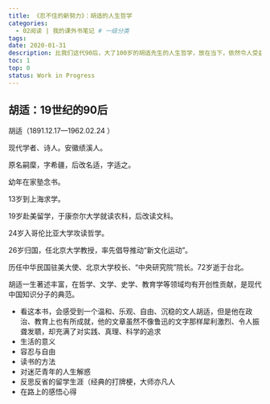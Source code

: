 ```yaml
---
title: 《忍不住的新努力》：胡适的人生哲学
categories:
  - 02阅读 | 我的课外书笔记 # 一级分类
tags:
date: 2020-01-31
description: 比我们这代90后，大了100岁的胡适先生的人生哲学，放在当下，依然令人受益匪浅
toc: 1
top: 0
status: Work in Progress
---
```


## 胡适：19世纪的90后

胡适（1891.12.17—1962.02.24 ）

现代学者、诗人。安徽绩溪人。

原名嗣穈，字希疆，后改名适，字适之。

幼年在家塾念书。

13岁到上海求学。

19岁赴美留学，于康奈尔大学就读农科，后改读文科。

24岁入哥伦比亚大学攻读哲学。

26岁归国，任北京大学教授，率先倡导推动“新文化运动”。

历任中华民国驻美大使、北京大学校长、“中央研究院”院长。72岁逝于台北。

胡适一生著述丰富，在哲学、文学、史学、教育学等领域均有开创性贡献，是现代中国知识分子的典范。

- 看这本书，会感受到一个温和、乐观、自由、沉稳的文人胡适，但是他在政治、教育上也有所成就，他的文章虽然不像鲁迅的文字那样犀利激烈、令人振聋发聩，却充满了对实践、真理、科学的追求
- 生活的意义
- 容忍与自由
- 读书的方法
- 对迷茫青年的人生解惑
- 反思反省的留学生涯（经典的打牌梗，大师亦凡人
- 在路上的感悟心得